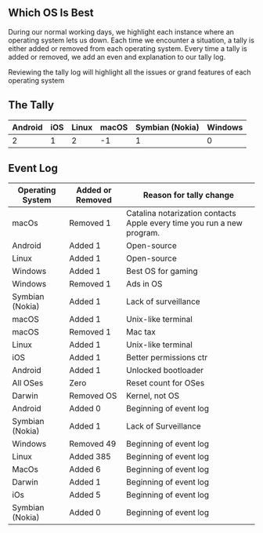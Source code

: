 ## Which OS Is Best

During our normal working days, we highlight each instance where an operating system lets us down. Each time we encounter a situation, a tally is either added or removed from each operating system. Every time a tally is added or removed, we add an even and explanation to our tally log. 

Reviewing the tally log will highlight all the issues or grand features of each operating system

## The Tally

| Android | iOS | Linux | macOS | Symbian (Nokia) | Windows |
| ------- | --- | ----- | ----- | --------------- | ------- |
|       2 |   1 |     2 |    -1 |               1 |       0 |

## Event Log

| Operating System | Added or Removed | Reason for tally change |
| ---------------- | ---------------- | ----------------------- |
| macOs            | Removed        1 | Catalina notarization contacts Apple every time you run a new program. |
| Android          | Added          1 | Open-source             |
| Linux            | Added          1 | Open-source             |
| Windows          | Added          1 | Best OS for gaming      |
| Windows          | Removed        1 | Ads in OS               |
| Symbian (Nokia)  | Added          1 | Lack of surveillance    |
| macOS            | Added          1 | Unix-like terminal      |
| macOS            | Removed        1 | Mac tax                 |
| Linux            | Added          1 | Unix-like terminal      |
| iOS              | Added          1 | Better permissions ctr  |
| Android          | Added          1 | Unlocked bootloader     |
| All OSes         | Zero             | Reset count for OSes    |
| Darwin           | Removed OS       | Kernel, not OS          |
| Android          | Added          0 | Beginning of event log  |
| Symbian (Nokia)  | Added          1 | Lack of Surveillance    |
| Windows          | Removed       49 | Beginning of event log  |
| Linux            | Added        385 | Beginning of event log  |
| MacOs            | Added          6 | Beginning of event log  |
| Darwin           | Added          1 | Beginning of event log  |
| iOs              | Added          5 | Beginning of event log  |
| Symbian (Nokia)  | Added          0 | Beginning of event log  |
